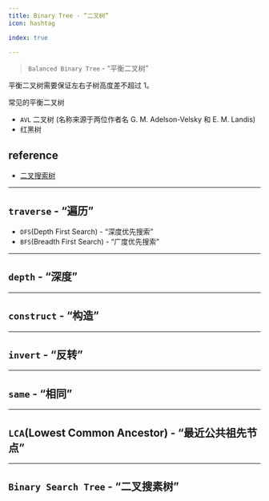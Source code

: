 ```yaml
---
title: Binary Tree - “二叉树”
icon: hashtag

index: true

---
```


> `Balanced Binary Tree` - “平衡二叉树”

  平衡二叉树需要保证左右子树高度差不超过 1。
    
  常见的平衡二叉树
  
  * `AVL` 二叉树 (名称来源于两位作者名 G. M. Adelson-Velsky 和 E. M. Landis)
  * 红黑树

<!-- more -->

## reference

- [二叉搜索树](https://visualgo.net/zh/bst/print)

------

## `traverse` - “遍历”

  - `DFS`(Depth First Search) - “深度优先搜索”
  - `BFS`(Breadth First Search) - “广度优先搜索”

<!-- 🟢 前序遍历 -->
<!-- @include: @leetcode/problems/0x0100.md#0144 -->

<!-- 🟢 中序遍历 -->
<!-- @include: @leetcode/problems/0x0000.md#0094 -->

<!-- 🟢 后序遍历 -->
<!-- @include: @leetcode/problems/0x0100.md#0145 -->

<!-- 🟠 层序遍历 -->
<!-- @include: @leetcode/problems/0x0100.md#0102 -->

<!-- 🟠 层序遍历 II -->
<!-- @include: @leetcode/problems/0x0100.md#0107 -->

<!-- 🟠 二叉树的锯齿形层序遍历 -->
<!-- @include: @leetcode/problems/0x0100.md#0103 -->

<!-- 🟢 二叉树的层平均值 -->
<!-- @include: @leetcode/problems/0x0600.md#0637 -->

<!-- 🟠 二叉树的垂直遍历 -->
<!-- @include: @leetcode/problems/0x0300.md#0314 -->

<!-- 🔴 二叉树的垂序遍历 -->
<!-- @include: @leetcode/problems/0x0900.md#0987 -->

------

## `depth` - “深度”

<!-- 🟢 二叉树的最大深度 -->
<!-- @include: @leetcode/problems/0x0100.md#0104 -->

<!-- 🟢 二叉树的最小深度 -->
<!-- @include: @leetcode/problems/0x0100.md#0111 -->

------

## `construct` - “构造”

<!-- 🟠 从前序与中序遍历序列构造二叉树 -->
<!-- @include: @leetcode/problems/0x0100.md#0105 -->

<!-- 🟠 从中序与后序遍历序列构造二叉树 -->
<!-- @include: @leetcode/problems/0x0100.md#0106 -->

<!-- 🟠 根据前序和后序遍历构造二叉树 -->
<!-- @include: @leetcode/problems/0x0800.md#0889 -->

------

## `invert` - “反转”

<!-- 🟠 翻转二叉树 -->
<!-- @include: @leetcode/problems/0x0200.md#0226 -->

------

## `same` - “相同”

<!-- 🟢 相同的树 -->
<!-- @include: @leetcode/problems/0x0100.md#0100 -->

<!-- 🟢 对称二叉树 -->
<!-- @include: @leetcode/problems/0x0100.md#0101 -->

<!-- 🟢 另一棵树的子树 -->
<!-- @include: @leetcode/problems/0x0500.md#0572 -->

------

## `LCA`(Lowest Common Ancestor) - “最近公共祖先节点”

<!-- 🟠 二叉搜索树的最近公共祖先 -->
<!-- @include: @leetcode/problems/0x0200.md#0235 -->

<!-- 🟠 二叉树的最近公共祖先 -->
<!-- @include: @leetcode/problems/0x0200.md#0236 -->

------

## `Binary Search Tree` - “二叉搜素树”

<!-- 🟠 验证二叉搜索树 -->
<!-- @include: @leetcode/problems/0x0000.md#0098 -->



